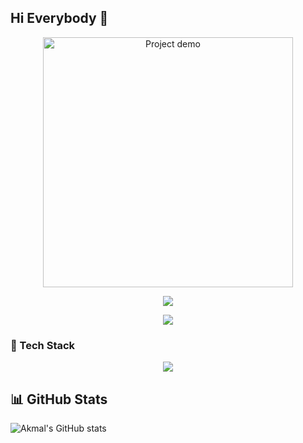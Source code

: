 ## Hi Everybody 👋
<p align="center">
  <img src="https://media.giphy.com/media/v1.Y2lkPTc5MGI3NjExZGZ0YW51c3ViNmx4Z3VkbWNtdjZzZXliOHRyeHk2a3RneTNidmdsbSZlcD12MV9naWZzX3NlYXJjaCZjdD1n/efH7XxDUwCuIRcaLyD/giphy.gif" alt="Project demo" width="400"/>
</p>

<p align="center">
  <img src="https://capsule-render.vercel.app/api?type=waving&color=0:FF0000,100:00C9FF&height=120&section=header&text=Hi,+I'm+Akmal!&fontSize=45&fontColor=FFD700&fontAlignY=35&font=Lobster" />
</p>



<p align="center">
  <img src="https://readme-typing-svg.herokuapp.com?font=Monoton&pause=1000&color=8B0000&center=true&vCenter=true&width=500&height=60&lines=💻+Python+Developer;🧩+PostgreSQL+Learner;🔥+Always+Learning+New+Things!" />
</p>





### 🧰 Tech Stack
<p align="center">
  <img src="https://skillicons.dev/icons?i=python,django,postgresql,git,github,linux,vscode&theme=dark" />
</p>




## 📊 GitHub Stats
![Akmal's GitHub stats](https://github-readme-stats.vercel.app/api?username=akmalgafurov&show_icons=true&theme=tokyonight)


<!--
**AkmalGafurov/AkmalGafurov** is a ✨ _special_ ✨ repository because its `README.md` (this file) appears on your GitHub profile.

Here are some ideas to get you started:

- 🔭 I’m currently working on ...
- 🌱 I’m currently learning ...
- 👯 I’m looking to collaborate on ...
- 🤔 I’m looking for help with ...
- 💬 Ask me about ...
- 📫 How to reach me: ...
- 😄 Pronouns: ...
- ⚡ Fun fact: ...
-->
